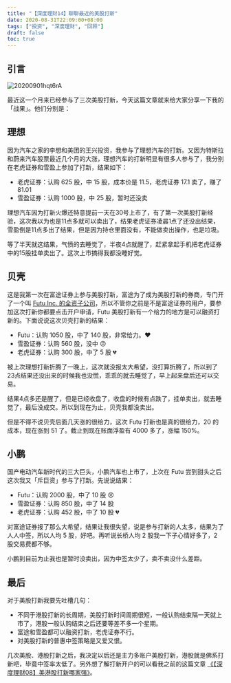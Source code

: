 ```yaml
---
title: "【深度理财14】聊聊最近的美股打新"
date: 2020-08-31T22:09:00+08:00
tags: ["投资", "深度理财", "回顾"]
draft: false
toc: true
---
```


## 引言

![20200901hqt6rA](https://blog-1251237404.cos.ap-guangzhou.myqcloud.com/20200901hqt6rA.jpg)

最近这一个月来已经参与了三次美股打新，今天这篇文章就来给大家分享一下我的「战果」。他们分别是：

## 理想

因为汽车之家的李想和美团的王兴投资，我参与了理想汽车的打新。又因为特斯拉和蔚来汽车股票最近几个月的大涨，理想汽车的打新明显有很多人参与了，我分别在老虎证券和雪盈上参加了打新，结果如下：

<!--more-->

- 老虎证券：认购 625 股，中 15 股，成本价是 11.5，老虎证券 17.1 卖了，赚了 81.01
- 雪盈证券：认购 1000 股，中 25 股，暂时还没卖

理想汽车因为打新火爆还特意提前一天在30号上市了，有了第一次美股打新经验，这次我以为也是11点多就可以卖出了，结果老虎证券凌晨1点了还没出结果，雪盈倒是11点多出了结果，但是因为持仓里面没有，不能做卖出操作，也是垃圾。

等了半天就这结果，气愤的去睡觉了，半夜4点就醒了，赶紧拿起手机把老虎证券中的15股挂单卖出了。这次上市搞得我都没睡好觉。

## 贝壳

这是我第一次在富途证券上参与美股打新，富途为了成为美股打新的券商，专门开了一个叫 [Futu Inc. 的全资子公司](https://help.fututrade.com/?tid=71)，所以不管你之前是不是富途证券的用户，要参加这次打新你都要点击开户申请，Futu 美股打新有一个给力的地方是可以融资打新的。下面说说这次贝壳打新的结果：

- Futu：认购 1050 股，中了 140 股，非常给力。❤️
- 雪盈证券：认购 560 股，没中 😠
- 老虎证券：认购 300 股，中了 5 股 💔

被上次理想打新折腾了一晚上，这次就没报太大希望，没打算折腾了，所以到了23点结果还没出来的时候我也没慌，乖乖的就去睡觉了，早上起来盘后还可以交易。

结果4点多还是醒了，但是已经收盘了，收盘的时候有点跌了，挂单卖出，就去睡觉了，最后没成交。所以到现在为止，贝壳我都没卖出。

但是不得不说贝壳后面几天涨的很给力，这次 Futu 打新也是真的很给力，20 的成本，现在涨到 51 了。截止到现在账面浮盈有 4000 多了，涨幅 150%。

## 小鹏

国产电动汽车新时代的三大巨头，小鹏汽车也上市了，上次在 Futu 尝到甜头之后这次我又「斥巨资」参与了打新。先说说结果：

- Futu：认购 2000 股，中了 10 股 😠
- 雪盈证券：认购 850 股，中了 14 股 
- 老虎证券：认购 452 股，中了 10 股 💔

对富途证券报了那么大希望，结果让我很失望，说是参与打新的人太多，结果为了人人中签，所以人均 5 股，好吧。再听说长桥人均 2 股我一下子心情好多了，2 股交易费都不够。

小鹏到目前为止我也是暂时没卖出，因为中签太少了，卖不卖没什么差距。

## 最后

对于美股打新我要先吐槽几句：

- 不同于港股打新的长周期，美股打新时间周期很短，一般认购结束隔一天就上市了，港股一般认购结束之后还要等差不多一个星期。
- 富途和雪盈都可以融资打新，老虎证券不行。
- 对美股打新的普惠中签策略是又爱又恨。

几次美股、港股打新之后，我决定以后还是主力多账户美股打新，港股就是佛系打新吧，毕竟中签率太低了。另外想了解打新开户的可以看我之前的这篇文章 [《【深度理财08】美港股打新哪家强》](https://blog.forecho.com/financedeep-08.html)。